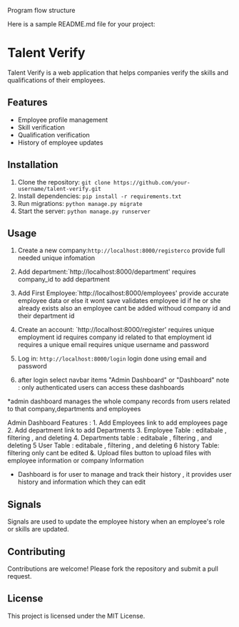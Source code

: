 Program flow structure

Here is a sample README.md file for your project:

# Talent Verify

Talent Verify is a web application that helps companies verify the skills and qualifications of their employees.

## Features

* Employee profile management
* Skill verification
* Qualification verification
* History of employee updates

## Installation

1. Clone the repository: `git clone https://github.com/your-username/talent-verify.git`
2. Install dependencies: `pip install -r requirements.txt`
3. Run migrations: `python manage.py migrate`
4. Start the server: `python manage.py runserver`

## Usage

1. Create a new company:`http://localhost:8000/registerco`
    provide full needed unique infomation 

2. Add department:`http://localhost:8000/department'
    requires company_id to add department


3. Add First Employee:`http://localhost:8000/employees'
    provide accurate employee data or else it wont save
    validates employee id if he or she already exists 
    also an employee cant be added withoud company id and their department id

4. Create an account: `http://localhost:8000/register'
    requires unique employment id 
    requires company id related to that employment id 
    requires a unique email 
    requires unique username and password

5. Log in: `http://localhost:8000/login`
    login done using email and  password 


6. after login select navbar items "Admin Dashboard" or "Dashboard"
note : only authenticated users can access these dashboards

*admin dashboard manages the whole company records from users related to that company,departments and employees

Admin Dashboard Features :
    1. Add Employees link to add employees page 
    2. Add department link to add Departments 
    3. Employee Table : editabale , filtering , and deleting
    4. Departments table : editabale , filtering , and deleting
    5 User Table : editabale , filtering , and deleting
    6 history Table: filtering only cant be edited 
    &. Upload files button to upload  files with employee information or company Information 
* Dashboard is for user to manage and track their history , it provides user history and information which they can edit



## Signals

Signals are used to update the employee history when an employee's role or skills are updated.

## Contributing

Contributions are welcome! Please fork the repository and submit a pull request.

## License

This project is licensed under the MIT License.

